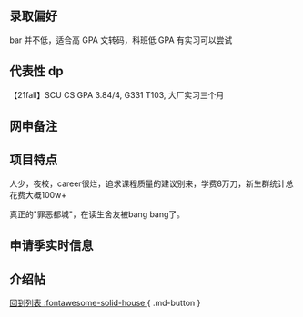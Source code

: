 ## 录取偏好

bar 并不低，适合高 GPA 文转码，科班低 GPA 有实习可以尝试

## 代表性 dp

【21fall】SCU CS GPA 3.84/4, G331 T103, 大厂实习三个月

## 网申备注

## 项目特点

人少，夜校，career很烂，追求课程质量的建议别来，学费8万刀，新生群统计总花费大概100w+

真正的"罪恶都城"，在读生舍友被bang bang了。

## 申请季实时信息

## 介绍帖

[回到列表 :fontawesome-solid-house:](grade.md){ .md-button }
